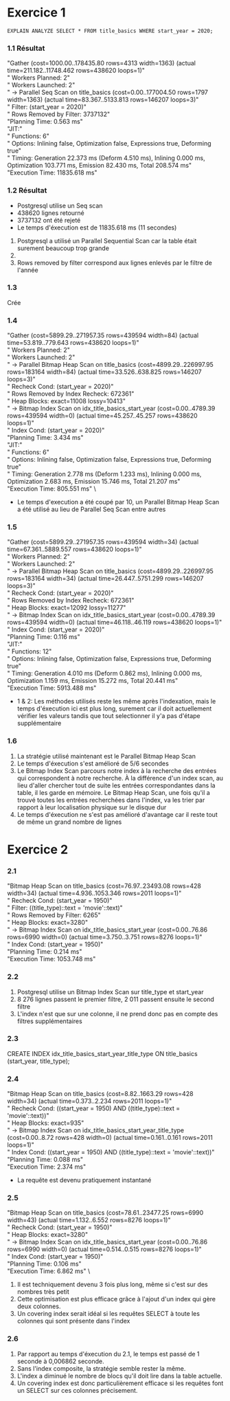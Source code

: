 # Exercice 1
```
EXPLAIN ANALYZE SELECT * FROM title_basics WHERE start_year = 2020;
```
### 1.1 Résultat
"Gather  (cost=1000.00..178435.80 rows=4313 width=1363) (actual time=211.182..11748.462 rows=438620 loops=1)" \
"  Workers Planned: 2" \
"  Workers Launched: 2" \
"  ->  Parallel Seq Scan on title_basics  (cost=0.00..177004.50 rows=1797 width=1363) (actual time=83.367..5133.813 rows=146207 loops=3)" \
"        Filter: (start_year = 2020)" \
"        Rows Removed by Filter: 3737132" \
"Planning Time: 0.563 ms" \
"JIT:" \
"  Functions: 6" \
"  Options: Inlining false, Optimization false, Expressions true, Deforming true" \
"  Timing: Generation 22.373 ms (Deform 4.510 ms), Inlining 0.000 ms, Optimization 103.771 ms, Emission 82.430 ms, Total 208.574 ms" \
"Execution Time: 11835.618 ms"

### 1.2 Résultat
- Postgresql utilise un Seq scan
- 438620 lignes retourné
- 3737132 ont été rejeté
- Le temps d'éxecution est de 11835.618 ms (11 secondes)
1. Postgresql a utilisé un Parallel Sequential Scan car la table était surement beaucoup trop grande
2. 
3. Rows removed by filter correspond aux lignes enlevés par le filtre de l'année
### 1.3
Crée
### 1.4
"Gather  (cost=5899.29..271957.35 rows=439594 width=84) (actual time=53.819..779.643 rows=438620 loops=1)" \
"  Workers Planned: 2" \
"  Workers Launched: 2" \
"  ->  Parallel Bitmap Heap Scan on title_basics  (cost=4899.29..226997.95 rows=183164 width=84) (actual time=33.526..638.825 rows=146207 loops=3)" \
"        Recheck Cond: (start_year = 2020)" \
"        Rows Removed by Index Recheck: 672361" \
"        Heap Blocks: exact=11008 lossy=10413" \
"        ->  Bitmap Index Scan on idx_title_basics_start_year  (cost=0.00..4789.39 rows=439594 width=0) (actual time=45.257..45.257 rows=438620 loops=1)" \
"              Index Cond: (start_year = 2020)" \
"Planning Time: 3.434 ms" \
"JIT:" \
"  Functions: 6" \
"  Options: Inlining false, Optimization false, Expressions true, Deforming true" \
"  Timing: Generation 2.778 ms (Deform 1.233 ms), Inlining 0.000 ms, Optimization 2.683 ms, Emission 15.746 ms, Total 21.207 ms" \
"Execution Time: 805.551 ms" \

- Le temps d'execution a été coupé par 10, un Parallel Bitmap Heap Scan a été utilisé au lieu de Parallel Seq Scan entre autres

### 1.5
"Gather  (cost=5899.29..271957.35 rows=439594 width=34) (actual time=67.361..5889.557 rows=438620 loops=1)" \
"  Workers Planned: 2" \
"  Workers Launched: 2" \
"  ->  Parallel Bitmap Heap Scan on title_basics  (cost=4899.29..226997.95 rows=183164 width=34) (actual time=26.447..5751.299 rows=146207 loops=3)" \
"        Recheck Cond: (start_year = 2020)" \
"        Rows Removed by Index Recheck: 672361" \
"        Heap Blocks: exact=12092 lossy=11277" \
"        ->  Bitmap Index Scan on idx_title_basics_start_year  (cost=0.00..4789.39 rows=439594 width=0) (actual time=46.118..46.119 rows=438620 loops=1)" \
"              Index Cond: (start_year = 2020)" \
"Planning Time: 0.116 ms" \
"JIT:" \
"  Functions: 12" \
"  Options: Inlining false, Optimization false, Expressions true, Deforming true" \
"  Timing: Generation 4.010 ms (Deform 0.862 ms), Inlining 0.000 ms, Optimization 1.159 ms, Emission 15.272 ms, Total 20.441 ms" \
"Execution Time: 5913.488 ms"
- 1 & 2: Les méthodes utilisés reste les même après l'indexation, mais le temps d'éxecution ici est plus long, surement car il doit actuellement vérifier les valeurs tandis que tout selectionner il y'a pas d'étape supplémentaire

### 1.6
1. La stratégie utilisé maintenant est le Parallel Bitmap Heap Scan
2. Le temps d'éxecution s'est amélioré de 5/6 secondes
3. Le Bitmap Index Scan parcours notre index à la recherche des entrées qui correspondent à notre recherche. À la différence d'un index scan, au lieu d'aller chercher tout de suite les entrées correspondantes dans la table, il les garde en mémoire.
Le Bitmap Heap Scan, une fois qu'il a trouvé toutes les entrées recherchées dans l'index, va les trier par rapport à leur localisation physique sur le disque dur
4. Le temps d'éxecution ne s'est pas amélioré d'avantage car il reste tout de même un grand nombre de lignes

# Exercice 2
### 2.1
"Bitmap Heap Scan on title_basics  (cost=76.97..23493.08 rows=428 width=34) (actual time=4.936..1053.346 rows=2011 loops=1)" \
"  Recheck Cond: (start_year = 1950)" \
"  Filter: ((title_type)::text = 'movie'::text)" \
"  Rows Removed by Filter: 6265" \
"  Heap Blocks: exact=3280" \
"  ->  Bitmap Index Scan on idx_title_basics_start_year  (cost=0.00..76.86 rows=6990 width=0) (actual time=3.750..3.751 rows=8276 loops=1)" \
"        Index Cond: (start_year = 1950)" \
"Planning Time: 0.214 ms" \
"Execution Time: 1053.748 ms"

### 2.2
1. Postgresql utilise un Bitmap Index Scan sur title_type et start_year
2. 8 276 lignes passent le premier filtre, 2 011 passent ensuite le second filtre
3. L'index n'est que sur une colonne, il ne prend donc pas en compte des filtres supplémentaires

### 2.3
CREATE INDEX idx_title_basics_start_year_title_type
ON title_basics (start_year, title_type);

### 2.4
"Bitmap Heap Scan on title_basics  (cost=8.82..1663.29 rows=428 width=34) (actual time=0.373..2.234 rows=2011 loops=1)" \
"  Recheck Cond: ((start_year = 1950) AND ((title_type)::text = 'movie'::text))" \
"  Heap Blocks: exact=935" \
"  ->  Bitmap Index Scan on idx_title_basics_start_year_title_type  (cost=0.00..8.72 rows=428 width=0) (actual time=0.161..0.161 rows=2011 loops=1)" \
"        Index Cond: ((start_year = 1950) AND ((title_type)::text = 'movie'::text))" \
"Planning Time: 0.088 ms" \
"Execution Time: 2.374 ms"

- La requête est devenu pratiquement instantané
### 2.5
"Bitmap Heap Scan on title_basics  (cost=78.61..23477.25 rows=6990 width=43) (actual time=1.132..6.552 rows=8276 loops=1)" \
"  Recheck Cond: (start_year = 1950)" \
"  Heap Blocks: exact=3280" \
"  ->  Bitmap Index Scan on idx_title_basics_start_year  (cost=0.00..76.86 rows=6990 width=0) (actual time=0.514..0.515 rows=8276 loops=1)" \
"        Index Cond: (start_year = 1950)" \
"Planning Time: 0.106 ms" \
"Execution Time: 6.862 ms" \
1. Il est techniquement devenu 3 fois plus long, même si c'est sur des nombres très petit
2. Cette optimisation est plus efficace grâce à l'ajout d'un index qui gère deux colonnes.
3. Un covering index serait idéal si les requêtes SELECT à toute les colonnes qui sont présente dans l'index

### 2.6

1. Par rapport au temps d'éxecution du 2.1, le temps est passé de 1 seconde à 0,006862 seconde.
2. Sans l'index composite, la stratégie semble rester la même.
3. L'index a diminué le nombre de blocs qu'il doit lire dans la table actuelle.
4. Un covering index est donc particulièrement efficace si les requêtes font un SELECT sur ces colonnes précisement.
